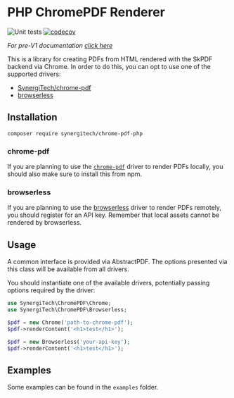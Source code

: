 # PHP ChromePDF Renderer
![Unit tests](https://github.com/SynergiTech/chrome-pdf-php/workflows/Unit%20tests/badge.svg)
[![codecov](https://codecov.io/gh/SynergiTech/chrome-pdf-php/branch/master/graph/badge.svg)](https://codecov.io/gh/SynergiTech/chrome-pdf-php)

_For pre-V1 documentation [click here](https://github.com/SynergiTech/chrome-pdf-php/blob/v0/README.md)_

This is a library for creating PDFs from HTML rendered with the SkPDF backend via Chrome. In order to do this, you can opt to use one of the supported drivers:
* [SynergiTech/chrome-pdf](https://github.com/SynergiTech/chrome-pdf)
* [browserless](https://www.browserless.io/)

## Installation
```
composer require synergitech/chrome-pdf-php
```
### chrome-pdf
If you are planning to use the [`chrome-pdf`](https://github.com/SynergiTech/chrome-pdf) driver to render PDFs locally, you should also make sure to install this from npm.

### browserless
If you are planning to use the [browserless](https://www.browserless.io/) driver to render PDFs remotely, you should register for an API key. Remember that local assets cannot be rendered by browserless.

## Usage
A common interface is provided via AbstractPDF. The options presented via this class will be available from all drivers.

You should instantiate one of the available drivers, potentially passing options required by the driver:
```php
use SynergiTech\ChromePDF\Chrome;
use SynergiTech\ChromePDF\Browserless;

$pdf = new Chrome('path-to-chrome-pdf');
$pdf->renderContent('<h1>test</h1>');

$pdf = new Browserless('your-api-key');
$pdf->renderContent('<h1>test</h1>');
```

## Examples
Some examples can be found in the `examples` folder.
